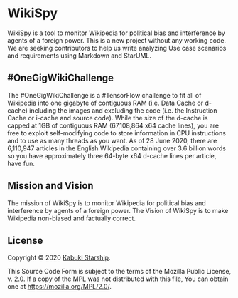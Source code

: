 # WikiSpy

WikiSpy is a tool to monitor Wikipedia for political bias and interference by agents of a foreign power. This is a new project without any working code. We are seeking contributors to help us write analyzing Use case scenarios and requirements using Markdown and StarUML.

## #OneGigWikiChallenge

The #OneGigWikiChallenge is a #TensorFlow challenge to fit all of Wikipedia into one gigabyte of contiguous RAM (i.e. Data Cache or d-cache) including the images and excluding the code (i.e. the Instruction Cache or i-cache and source code). While the size of the d-cache is capped at 1GB of contiguous RAM (67,108,864 x64 cache lines), you are free to exploit self-modifying code to store information in CPU instructions and to use as many threads as you want. As of 28 June 2020, there are 6,110,947 articles in the English Wikipedia containing over 3.6 billion words so you have approximately three 64-byte x64 d-cache lines per article, have fun.

## Mission and Vision

The mission of WikiSpy is to monitor Wikipedia for political bias and interference by agents of a foreign power. The Vision of WikiSpy is to make Wikipedia non-biased and factually correct.

## License

Copyright © 2020 [Kabuki Starship](https://kabukistarship.com).

This Source Code Form is subject to the terms of the Mozilla Public License, v. 2.0. If a copy of the MPL was not distributed with this file, You can obtain one at <https://mozilla.org/MPL/2.0/>.
